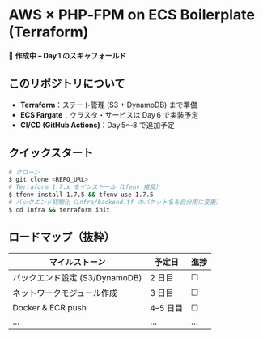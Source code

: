 # AWS × PHP‑FPM on ECS Boilerplate (Terraform)

🚧 **作成中 – Day 1 のスキャフォールド**

## このリポジトリについて
- **Terraform**：ステート管理 (S3 + DynamoDB) まで準備
- **ECS Fargate**：クラスタ・サービスは Day 6 で実装予定
- **CI/CD (GitHub Actions)**：Day 5〜8 で追加予定

## クイックスタート
```bash
# クローン
$ git clone <REPO_URL>
# Terraform 1.7.x をインストール（tfenv 推奨）
$ tfenv install 1.7.5 && tfenv use 1.7.5
# バックエンド初期化（infra/backend.tf のバケット名を自分用に変更）
$ cd infra && terraform init
```

## ロードマップ（抜粋）
| マイルストーン | 予定日 | 進捗 |
|----------------|--------|------|
| バックエンド設定 (S3/DynamoDB) | 2 日目 | ☐ |
| ネットワークモジュール作成 | 3 日目 | ☐ |
| Docker & ECR push | 4–5 日目 | ☐ |
| … | … | … |